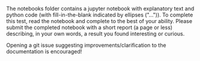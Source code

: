The notebooks folder contains a jupyter notebook with explanatory text and python code (with fill-in-the-blank indicated by ellipses ("...")). 
To complete this test, read the notebook and complete to the best of your ability. Please submit the completed notebook with a short report (a page or less) describing, in your own words, a result you found interesting or curious.  

Opening a git issue suggesting improvements/clarification to the documentation is encouraged!
